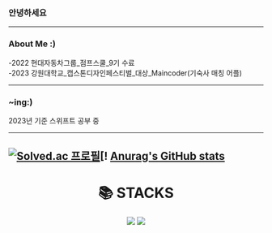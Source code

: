 ### 안녕하세요 
---

### About Me :)
-2022 현대자동차그룹_점프스쿨_9기 수료 \
-2023 강원대학교_캡스톤디자인페스티벌_대상_Maincoder(기숙사 매칭 어플)


---
### ~ing:)
2023년 기준 스위프트 공부 중

---
[![Solved.ac 프로필](http://mazassumnida.wtf/api/v2/generate_badge?boj=gusdnr19979)](https://solved.ac/gusdnr19979)[!
[Anurag's GitHub stats](https://github-readme-stats.vercel.app/api?username=helpparty1&show_icons=true&theme=shadow_blue)
---

<div align=center><h1>📚 STACKS</h1></div>
  <div align=center>
  <img src="https://img.shields.io/badge/-Python-3776AB?style=flat&logo=Python&logoColor=white"/>
  <img src="https://img.shields.io/badge/-Swift-F05138?style=flat&logo=Swift&logoColor=white"/>


<!--
**helpparty1/helpparty1** is a ✨ _special_ ✨ repository because its `README.md` (this file) appears on your GitHub profile.

Here are some ideas to get you started:

- 🔭 I’m currently working on ...
- 🌱 I’m currently learning ...
- 👯 I’m looking to collaborate on ...
- 🤔 I’m looking for help with ...
- 💬 Ask me about ...
- 📫 How to reach me: ...
- 😄 Pronouns: ...
- ⚡ Fun fact: ...
-->
